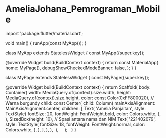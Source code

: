 # AmeliaJohana_Pemrograman_Mobile
import 'package:flutter/material.dart';

void main() {
  runApp(const MyApp());
}

class MyApp extends StatelessWidget {
  const MyApp({super.key});

  @override
  Widget build(BuildContext context) {
    return const MaterialApp(
      home: MyPage(),
      debugShowCheckedModeBanner: false,
    );
  }
}

class MyPage extends StatelessWidget {
  const MyPage({super.key});

  @override
  Widget build(BuildContext context) {
    return Scaffold(
      body: Container(
        width: MediaQuery.of(context).size.width,
        height: MediaQuery.of(context).size.height,
        color: const Color(0xFF800020), // Warna burgundy
        child: const Center(
          child: Column(
            mainAxisAlignment: MainAxisAlignment.center,
            children: [
              Text(
                'Amelia Panjaitan',
                style: TextStyle(
                  fontSize: 20,
                  fontWeight: FontWeight.bold,
                  color: Colors.white,
                ),
              ),
              SizedBox(height: 10), // Spasi antara nama dan NIM
              Text(
                '221402079',
                style: TextStyle(
                  fontSize: 18,
                  fontWeight: FontWeight.normal,
                  color: Colors.white,
                ),
              ),
            ],
          ),
        ),
      ),
    );
  }
}

